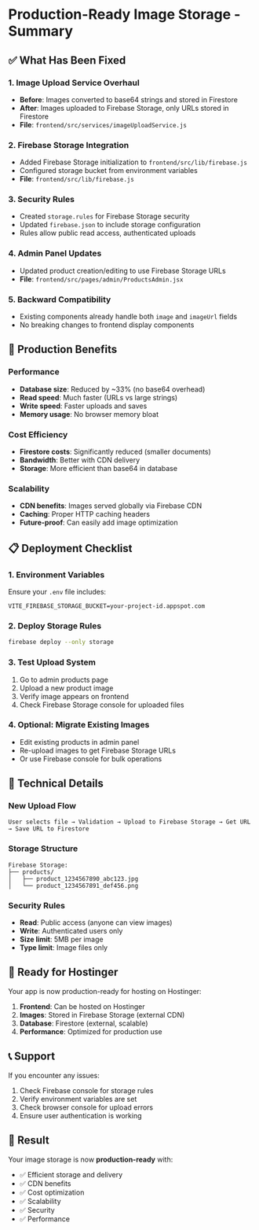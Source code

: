# Production-Ready Image Storage - Summary

## ✅ What Has Been Fixed

### 1. **Image Upload Service Overhaul**
- **Before**: Images converted to base64 strings and stored in Firestore
- **After**: Images uploaded to Firebase Storage, only URLs stored in Firestore
- **File**: `frontend/src/services/imageUploadService.js`

### 2. **Firebase Storage Integration**
- Added Firebase Storage initialization to `frontend/src/lib/firebase.js`
- Configured storage bucket from environment variables
- **File**: `frontend/src/lib/firebase.js`

### 3. **Security Rules**
- Created `storage.rules` for Firebase Storage security
- Updated `firebase.json` to include storage configuration
- Rules allow public read access, authenticated uploads

### 4. **Admin Panel Updates**
- Updated product creation/editing to use Firebase Storage URLs
- **File**: `frontend/src/pages/admin/ProductsAdmin.jsx`

### 5. **Backward Compatibility**
- Existing components already handle both `image` and `imageUrl` fields
- No breaking changes to frontend display components

## 🚀 Production Benefits

### Performance
- **Database size**: Reduced by ~33% (no base64 overhead)
- **Read speed**: Much faster (URLs vs large strings)
- **Write speed**: Faster uploads and saves
- **Memory usage**: No browser memory bloat

### Cost Efficiency
- **Firestore costs**: Significantly reduced (smaller documents)
- **Bandwidth**: Better with CDN delivery
- **Storage**: More efficient than base64 in database

### Scalability
- **CDN benefits**: Images served globally via Firebase CDN
- **Caching**: Proper HTTP caching headers
- **Future-proof**: Can easily add image optimization

## 📋 Deployment Checklist

### 1. Environment Variables
Ensure your `.env` file includes:
```env
VITE_FIREBASE_STORAGE_BUCKET=your-project-id.appspot.com
```

### 2. Deploy Storage Rules
```bash
firebase deploy --only storage
```

### 3. Test Upload System
1. Go to admin products page
2. Upload a new product image
3. Verify image appears on frontend
4. Check Firebase Storage console for uploaded files

### 4. Optional: Migrate Existing Images
- Edit existing products in admin panel
- Re-upload images to get Firebase Storage URLs
- Or use Firebase console for bulk operations

## 🔧 Technical Details

### New Upload Flow
```
User selects file → Validation → Upload to Firebase Storage → Get URL → Save URL to Firestore
```

### Storage Structure
```
Firebase Storage:
├── products/
│   ├── product_1234567890_abc123.jpg
│   └── product_1234567891_def456.png
```

### Security Rules
- **Read**: Public access (anyone can view images)
- **Write**: Authenticated users only
- **Size limit**: 5MB per image
- **Type limit**: Image files only

## 🎯 Ready for Hostinger

Your app is now production-ready for hosting on Hostinger:

1. **Frontend**: Can be hosted on Hostinger
2. **Images**: Stored in Firebase Storage (external CDN)
3. **Database**: Firestore (external, scalable)
4. **Performance**: Optimized for production use

## 📞 Support

If you encounter any issues:
1. Check Firebase console for storage rules
2. Verify environment variables are set
3. Check browser console for upload errors
4. Ensure user authentication is working

## 🎉 Result

Your image storage is now **production-ready** with:
- ✅ Efficient storage and delivery
- ✅ CDN benefits
- ✅ Cost optimization
- ✅ Scalability
- ✅ Security
- ✅ Performance
